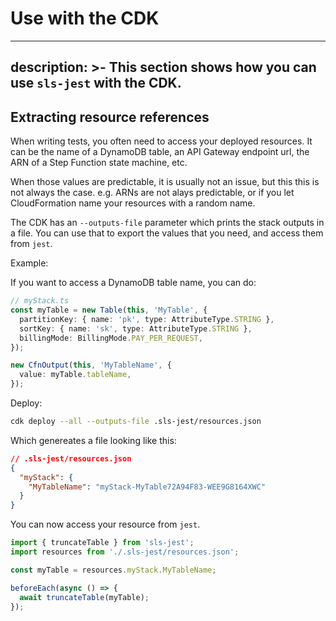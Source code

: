 # Use with the CDK

---
description: >-
This section shows how you can use `sls-jest` with the CDK.
---

## Extracting resource references

When writing tests, you often need to access your deployed resources. It can be the name of a DynamoDB table, an API Gateway endpoint url, the ARN of a Step Function state machine, etc.

When those values are predictable, it is usually not an issue, but this this is not always the case. e.g. ARNs are not alays predictable, or if you let CloudFormation name your resources with a random name.

The CDK has an `--outputs-file` parameter which prints the stack outputs in a file. You can use that to export the values that you need, and access them from `jest`.

Example:

If you want to access a DynamoDB table name, you can do:

```typescript
// myStack.ts
const myTable = new Table(this, 'MyTable', {
  partitionKey: { name: 'pk', type: AttributeType.STRING },
  sortKey: { name: 'sk', type: AttributeType.STRING },
  billingMode: BillingMode.PAY_PER_REQUEST,
});

new CfnOutput(this, 'MyTableName', {
  value: myTable.tableName,
});
```

Deploy:

```bash
cdk deploy --all --outputs-file .sls-jest/resources.json
```

Which genereates a file looking like this:

```json
// .sls-jest/resources.json
{
  "myStack": {
    "MyTableName": "myStack-MyTable72A94F83-WEE9G8164XWC"
  }
}
```

You can now access your resource from `jest`.

```typescript
import { truncateTable } from 'sls-jest';
import resources from './.sls-jest/resources.json';

const myTable = resources.myStack.MyTableName;

beforeEach(async () => {
  await truncateTable(myTable);
});
```
